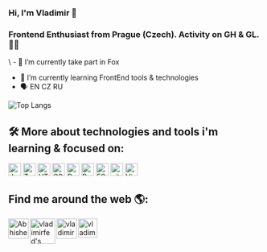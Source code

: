 ### Hi, I'm Vladimir 	:wave:

### Frontend Enthusiast from Prague (Czech). Activity on GH & GL. 	:technologist:



\\ - 🔭 I’m currently take part in  Fox 
- 🌱 I’m currently learning FrontEnd tools & technologies
- 	:speaking_head:   EN CZ RU

![Top Langs](https://github-readme-stats.vercel.app/api/top-langs/?username=vladimirfed&layout=compact&theme=dark&hide_border=true)  <br>
<!--    - ![GitHub last commit](https://img.shields.io/github/last-commit/vladimirfed/name_repo) 
 -->


## 🛠  More about technologies and tools i'm learning & focused on:
<a name="learning-now"></a>
<img src="https://img.shields.io/badge/JavaScript-282C34?logo=javascript&logoColor=F7DF1E" alt="JavaScript logo" title="JavaScript" height="25" />
<img src="https://img.shields.io/badge/TypeScript-282C34?logo=typescript&logoColor=3178C6" alt="TypeScript logo" title="TypeScript" height="25" />
<img src="https://img.shields.io/badge/HTML5-282C34?logo=html5&logoColor=E34F26" alt="HTML5 logo" title="HTML5" height="25" />
<img src="https://img.shields.io/badge/CSS3-282C34?logo=css3&logoColor=1572B6" alt="CSS3 logo" title="CSS3" height="25" />
<img src="https://img.shields.io/badge/React-282C34?logo=react&logoColor=61DAFB" alt="React logo" title="React" height="25" />
<img src="https://img.shields.io/badge/Redux-282C34?logo=redux&logoColor=764ABC" alt="Redux logo" title="Redux" height="25" />
<img src="https://img.shields.io/badge/ESLint-282C34?logo=eslint&logoColor=4B32C3" alt="ESLint logo" title="ESLint" height="25" />
<img src="https://img.shields.io/badge/git-282C34?logo=git&logoColor=F05032" alt="git logo" title="git" height="25" />
<img src="https://img.shields.io/badge/VS%20Code-282C34?logo=visual-studio-code&logoColor=007ACC" alt="Visual Studio Code logo" title="Visual Studio Code" height="25" />
<!-- <img src="https://img.shields.io/badge/Jest-282C34?logo=jest&logoColor=C21325" alt="Jest logo" title="Jest" height="25" />
 -->


## Find me around the web 🌎:
<a href="https://www.linkedin.com/in/vladimir-fedarenka/">
  <img align="left" alt="Abhishek's LinkedIN" width="40px" src="https://raw.githubusercontent.com/peterthehan/peterthehan/master/assets/linkedin.svg" />
</a>
<a href="mailto:fedarenkav@gmail.com">
  <img align="left" alt="vladimirfed's mail" width="50px" src="https://upload.wikimedia.org/wikipedia/commons/thumb/7/7e/Gmail_icon_%282020%29.svg/2560px-Gmail_icon_%282020%29.svg.png" />
</a>
<a href="https://www.codewars.com/users/vladimirfed">
  <img align="left" alt="vladimirfed's Codewars" width="40px" src="https://stephaniecunnane.com/assets/codewars_logo.png" />
</a>
<a href="https://lichess.org/@/CharlieGordon185">
  <img align="left" alt="vladimirfed's Lichess" width="38px" src="https://image.spreadshirtmedia.net/image-server/v1/compositions/T1459A839PA4459PT28D182669019FS4854/views/1,width=650,height=650,appearanceId=839/our-logo-is-now-wearable-so-you-can-show-your-lichess-pride-every-day.jpg" />
</a>


